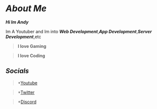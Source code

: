 # ***About Me***
***Hi Im Andy***

Im A Youtuber and Im into ***Web Development***,***App Development***,***Server Development***,etc


>**I love Gaming**

>**I love Coding**

## ***Socials***
>*[Youtube](youtube.com/AndyGames21)

>*[Twitter](twitter.com/AndyGames21)

>*[Discord](https://discord.gg/qdwybRgj4D)

